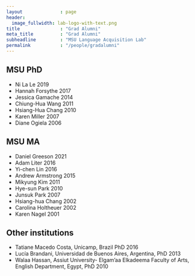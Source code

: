 ```yaml
---
layout              : page
header:
  image_fullwidth: lab-logo-with-text.png
title               : "Grad Alumni"
meta_title          : "Grad Alumni"
subheadline         : "MSU Language Acquisition Lab"
permalink           : "/people/gradalumni"
---
```


## MSU PhD

 - Ni La Le 2019
 - Hannah Forsythe 2017
 - Jessica Gamache 2014
 - Chiung-Hua Wang 2011
 - Hsiang-Hua Chang 2010
 - Karen Miller 2007
 - Diane Ogiela 2006

## MSU MA

 - Daniel Greeson 2021
 - Adam Liter 2016
 - Yi-chen Lin 2016
 - Andrew Armstrong 2015
 - Mikyung Kim 2011
 - Hye-sun Park 2010
 - Junsuk Park 2007
 - Hsiang-hua Chang 2002
 - Carolina Holtheuer 2002
 - Karen Nagel 2001

## Other institutions

 - Tatiane Macedo Costa, Unicamp, Brazil PhD 2016
 - Lucía Brandani, Universidad de Buenos Aires, Argentina, PhD 2013
 - Walaa Hassan, Assiut University- Elgam’aa Elkadeema Faculty of Arts, English Department, Egypt, PhD 2010
